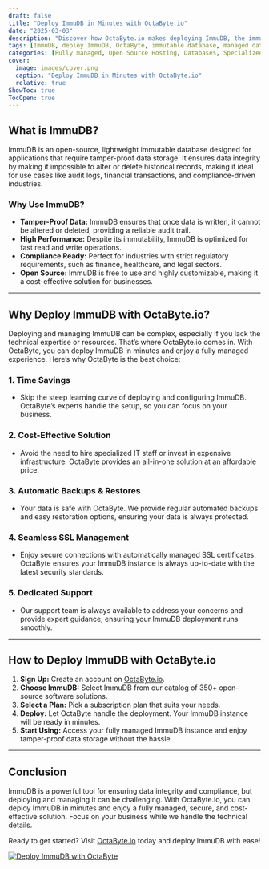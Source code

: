 ```yaml
---
draft: false
title: "Deploy ImmuDB in Minutes with OctaByte.io"
date: "2025-03-03"
description: "Discover how OctaByte.io makes deploying ImmuDB, the immutable database, effortless. Learn about ImmuDB's benefits and why OctaByte is the ideal platform for seamless, secure, and cost-effective deployment."
tags: [ImmuDB, deploy ImmuDB, OctaByte, immutable database, managed database services, secure database deployment, automated backups, SSL management, cost-effective database solutions]
categories: [Fully managed, Open Source Hosting, Databases, Specialized Databases]
cover:
  image: images/cover.png
  caption: "Deploy ImmuDB in Minutes with OctaByte.io"
  relative: true
ShowToc: true
TocOpen: true
---
```



## What is ImmuDB?

ImmuDB is an open-source, lightweight immutable database designed for applications that require tamper-proof data storage. It ensures data integrity by making it impossible to alter or delete historical records, making it ideal for use cases like audit logs, financial transactions, and compliance-driven industries.

### Why Use ImmuDB?

- **Tamper-Proof Data:** ImmuDB ensures that once data is written, it cannot be altered or deleted, providing a reliable audit trail.
- **High Performance:** Despite its immutability, ImmuDB is optimized for fast read and write operations.
- **Compliance Ready:** Perfect for industries with strict regulatory requirements, such as finance, healthcare, and legal sectors.
- **Open Source:** ImmuDB is free to use and highly customizable, making it a cost-effective solution for businesses.

---

## Why Deploy ImmuDB with OctaByte.io?

Deploying and managing ImmuDB can be complex, especially if you lack the technical expertise or resources. That’s where OctaByte.io comes in. With OctaByte, you can deploy ImmuDB in minutes and enjoy a fully managed experience. Here’s why OctaByte is the best choice:

### 1. **Time Savings**
   - Skip the steep learning curve of deploying and configuring ImmuDB. OctaByte’s experts handle the setup, so you can focus on your business.

### 2. **Cost-Effective Solution**
   - Avoid the need to hire specialized IT staff or invest in expensive infrastructure. OctaByte provides an all-in-one solution at an affordable price.

### 3. **Automatic Backups & Restores**
   - Your data is safe with OctaByte. We provide regular automated backups and easy restoration options, ensuring your data is always protected.

### 4. **Seamless SSL Management**
   - Enjoy secure connections with automatically managed SSL certificates. OctaByte ensures your ImmuDB instance is always up-to-date with the latest security standards.

### 5. **Dedicated Support**
   - Our support team is always available to address your concerns and provide expert guidance, ensuring your ImmuDB deployment runs smoothly.

---

## How to Deploy ImmuDB with OctaByte.io

1. **Sign Up:** Create an account on [OctaByte.io](https://octabyte.io).
2. **Choose ImmuDB:** Select ImmuDB from our catalog of 350+ open-source software solutions.
3. **Select a Plan:** Pick a subscription plan that suits your needs.
4. **Deploy:** Let OctaByte handle the deployment. Your ImmuDB instance will be ready in minutes.
5. **Start Using:** Access your fully managed ImmuDB instance and enjoy tamper-proof data storage without the hassle.

---

## Conclusion

ImmuDB is a powerful tool for ensuring data integrity and compliance, but deploying and managing it can be challenging. With OctaByte.io, you can deploy ImmuDB in minutes and enjoy a fully managed, secure, and cost-effective solution. Focus on your business while we handle the technical details.

Ready to get started? Visit [OctaByte.io](https://octabyte.io) today and deploy ImmuDB with ease!

[![Deploy ImmuDB with OctaByte](/images/deploy-on-octabyte.png)](https://octabyte.io/fully-managed-open-source-services/databases/specialized-databases/immudb)